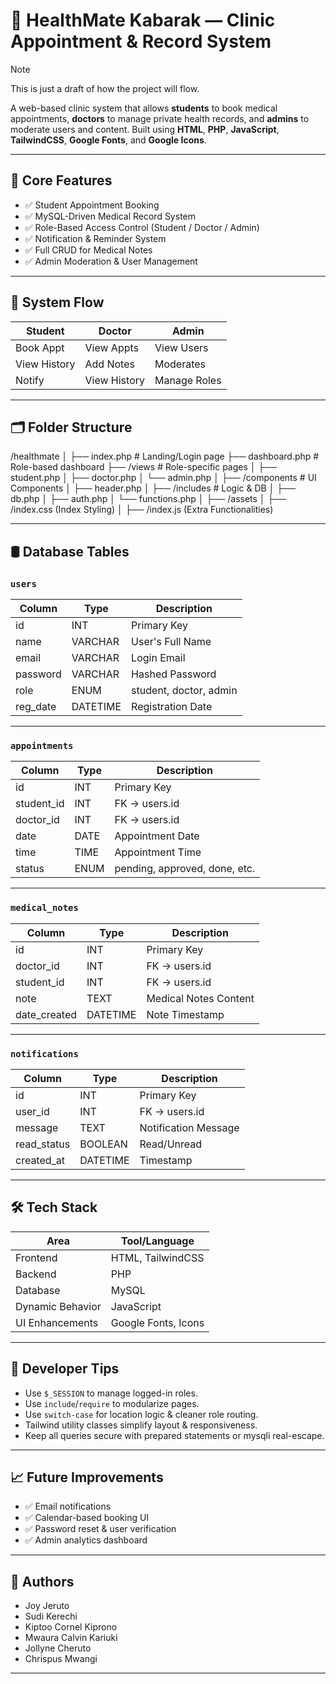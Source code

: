 # 🏥 HealthMate Kabarak — Clinic Appointment & Record System

> [!NOTE]
> This is just a draft of how the project will flow.

A web-based clinic system that allows **students** to book medical appointments, **doctors** to manage private health records, and **admins** to moderate users and content. Built using **HTML**, **PHP**, **JavaScript**, **TailwindCSS**, **Google Fonts**, and **Google Icons**.

---

## 📌 Core Features

- ✅ Student Appointment Booking
- ✅ MySQL-Driven Medical Record System
- ✅ Role-Based Access Control (Student / Doctor / Admin)
- ✅ Notification & Reminder System
- ✅ Full CRUD for Medical Notes
- ✅ Admin Moderation & User Management

---

## 🧭 System Flow

| Student      | Doctor       | Admin         |
|--------------|--------------|---------------|
| Book Appt    | View Appts   | View Users    |
| View History | Add Notes    | Moderates     |
| Notify       | View History | Manage Roles  |


---

## 🗂️ Folder Structure

/healthmate
│
├── index.php # Landing/Login page
├── dashboard.php # Role-based dashboard
├── /views # Role-specific pages
│ ├── student.php
│ ├── doctor.php
│ └── admin.php
│
├── /components # UI Components
│ ├── header.php
│
├── /includes # Logic & DB
│ ├── db.php
│ ├── auth.php
│ └── functions.php
│
├── /assets
│ ├── /index.css (Index Styling)
│ ├── /index.js (Extra Functionalities)


---

## 🛢️ Database Tables

### `users`
| Column     | Type     | Description                   |
|------------|----------|-------------------------------|
| id         | INT      | Primary Key                   |
| name       | VARCHAR  | User's Full Name              |
| email      | VARCHAR  | Login Email                   |
| password   | VARCHAR  | Hashed Password               |
| role       | ENUM     | student, doctor, admin        |
| reg_date   | DATETIME | Registration Date             |

---

### `appointments`
| Column     | Type     | Description                   |
|------------|----------|-------------------------------|
| id         | INT      | Primary Key                   |
| student_id | INT      | FK → users.id                 |
| doctor_id  | INT      | FK → users.id                 |
| date       | DATE     | Appointment Date              |
| time       | TIME     | Appointment Time              |
| status     | ENUM     | pending, approved, done, etc. |

---

### `medical_notes`
| Column     | Type     | Description                   |
|------------|----------|-------------------------------|
| id         | INT      | Primary Key                   |
| doctor_id  | INT      | FK → users.id                 |
| student_id | INT      | FK → users.id                 |
| note       | TEXT     | Medical Notes Content         |
| date_created | DATETIME | Note Timestamp              |

---

### `notifications`
| Column     | Type     | Description                   |
|------------|----------|-------------------------------|
| id         | INT      | Primary Key                   |
| user_id    | INT      | FK → users.id                 |
| message    | TEXT     | Notification Message          |
| read_status| BOOLEAN  | Read/Unread                   |
| created_at | DATETIME | Timestamp                     |

---

## 🛠 Tech Stack

| Area              | Tool/Language      |
|-------------------|--------------------|
| Frontend          | HTML, TailwindCSS  |
| Backend           | PHP                |
| Database          | MySQL              |
| Dynamic Behavior  | JavaScript         |
| UI Enhancements   | Google Fonts, Icons|

---

## 🧠 Developer Tips

- Use `$_SESSION` to manage logged-in roles.
- Use `include`/`require` to modularize pages.
- Use `switch-case` for location logic & cleaner role routing.
- Tailwind utility classes simplify layout & responsiveness.
- Keep all queries secure with prepared statements or mysqli real-escape.

---

## 📈 Future Improvements

- ✅ Email notifications
- ✅ Calendar-based booking UI
- ✅ Password reset & user verification
- ✅ Admin analytics dashboard

---

## 👥 Authors

- Joy Jeruto
- Sudi Kerechi
- Kiptoo Cornel Kiprono
- Mwaura Calvin Kariuki
- Jollyne Cheruto
- Chrispus Mwangi

---

